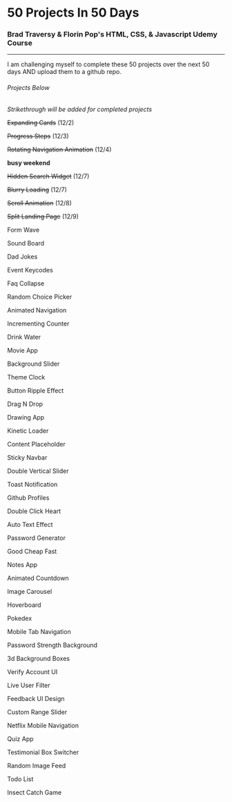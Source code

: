 # 50 Projects In 50 Days

### Brad Traversy & Florin Pop's HTML, CSS, & Javascript Udemy Course

---

I am challenging myself to complete these 50 projects over the next 50 days AND upload them to a github repo.

###### Projects Below

_Strikethrough will be added for completed projects_

~~Expanding Cards~~ (12/2)

~~Progress Steps~~ (12/3)

~~Rotating Navigation Animation~~ (12/4)

**busy weekend**

~~Hidden Search Widget~~ (12/7)

~~Blurry Loading~~ (12/7)

~~Scroll Animation~~ (12/8)

~~Split Landing Page~~ (12/9)

Form Wave

Sound Board

Dad Jokes

Event Keycodes

Faq Collapse

Random Choice Picker

Animated Navigation

Incrementing Counter

Drink Water

Movie App

Background Slider

Theme Clock

Button Ripple Effect

Drag N Drop

Drawing App

Kinetic Loader

Content Placeholder

Sticky Navbar

Double Vertical Slider

Toast Notification

Github Profiles

Double Click Heart

Auto Text Effect

Password Generator

Good Cheap Fast

Notes App

Animated Countdown

Image Carousel

Hoverboard

Pokedex

Mobile Tab Navigation

Password Strength Background

3d Background Boxes

Verify Account UI

Live User Filter

Feedback UI Design

Custom Range Slider

Netflix Mobile Navigation

Quiz App

Testimonial Box Switcher

Random Image Feed

Todo List

Insect Catch Game

